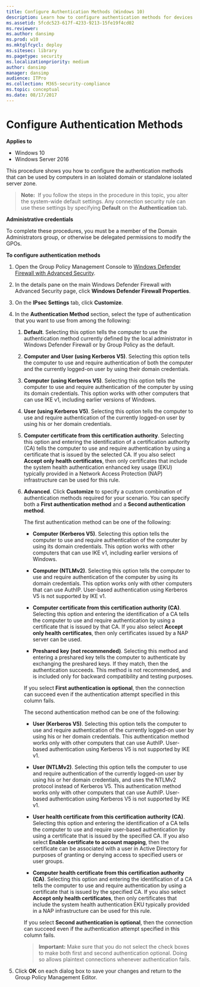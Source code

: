 ```yaml
---
title: Configure Authentication Methods (Windows 10)
description: Learn how to configure authentication methods for devices in an isolated domain or standalone server zone in Windows Defender Firewall with Advanced Security.
ms.assetid: 5fcdc523-617f-4233-9213-15fe19f4cd02
ms.reviewer: 
ms.author: dansimp
ms.prod: w10
ms.mktglfcycl: deploy
ms.sitesec: library
ms.pagetype: security
ms.localizationpriority: medium
author: dansimp
manager: dansimp
audience: ITPro
ms.collection: M365-security-compliance
ms.topic: conceptual
ms.date: 08/17/2017
---
```


# Configure Authentication Methods

**Applies to**
-   Windows 10
-   Windows Server 2016

This procedure shows you how to configure the authentication methods that can be used by computers in an isolated domain or standalone isolated server zone.

>**Note:**  If you follow the steps in the procedure in this topic, you alter the system-wide default settings. Any connection security rule can use these settings by specifying **Default** on the **Authentication** tab.

**Administrative credentials**

To complete these procedures, you must be a member of the Domain Administrators group, or otherwise be delegated permissions to modify the GPOs.

**To configure authentication methods**

1. Open the Group Policy Management Console to [Windows Defender Firewall with Advanced Security](open-the-group-policy-management-console-to-windows-firewall-with-advanced-security.md).

2. In the details pane on the main Windows Defender Firewall with Advanced Security page, click **Windows Defender Firewall Properties**.

3. On the **IPsec Settings** tab, click **Customize**.

4. In the **Authentication Method** section, select the type of authentication that you want to use from among the following:

   1.  **Default**. Selecting this option tells the computer to use the authentication method currently defined by the local administrator in Windows Defender Firewall or by Group Policy as the default.

   2.  **Computer and User (using Kerberos V5)**. Selecting this option tells the computer to use and require authentication of both the computer and the currently logged-on user by using their domain credentials.

   3.  **Computer (using Kerberos V5)**. Selecting this option tells the computer to use and require authentication of the computer by using its domain credentials. This option works with other computers that can use IKE v1, including earlier versions of Windows.

   4.  **User (using Kerberos V5)**. Selecting this option tells the computer to use and require authentication of the currently logged-on user by using his or her domain credentials.

   5.  **Computer certificate from this certification authority**. Selecting this option and entering the identification of a certification authority (CA) tells the computer to use and require authentication by using a certificate that is issued by the selected CA. If you also select **Accept only health certificates**, then only certificates that include the system health authentication enhanced key usage (EKU) typically provided in a Network Access Protection (NAP) infrastructure can be used for this rule.

   6.  **Advanced**. Click **Customize** to specify a custom combination of authentication methods required for your scenario. You can specify both a **First authentication method** and a **Second authentication method**.

       The first authentication method can be one of the following:

       -   **Computer (Kerberos V5)**. Selecting this option tells the computer to use and require authentication of the computer by using its domain credentials. This option works with other computers that can use IKE v1, including earlier versions of Windows.

       -   **Computer (NTLMv2)**. Selecting this option tells the computer to use and require authentication of the computer by using its domain credentials. This option works only with other computers that can use AuthIP. User-based authentication using Kerberos V5 is not supported by IKE v1.

       -   **Computer certificate from this certification authority (CA)**. Selecting this option and entering the identification of a CA tells the computer to use and require authentication by using a certificate that is issued by that CA. If you also select **Accept only health certificates**, then only certificates issued by a NAP server can be used.

       -   **Preshared key (not recommended)**. Selecting this method and entering a preshared key tells the computer to authenticate by exchanging the preshared keys. If they match, then the authentication succeeds. This method is not recommended, and is included only for backward compatibility and testing purposes.

       If you select **First authentication is optional**, then the connection can succeed even if the authentication attempt specified in this column fails.

       The second authentication method can be one of the following:

       -   **User (Kerberos V5)**. Selecting this option tells the computer to use and require authentication of the currently logged-on user by using his or her domain credentials. This authentication method works only with other computers that can use AuthIP. User-based authentication using Kerberos V5 is not supported by IKE v1.

       -   **User (NTLMv2)**. Selecting this option tells the computer to use and require authentication of the currently logged-on user by using his or her domain credentials, and uses the NTLMv2 protocol instead of Kerberos V5. This authentication method works only with other computers that can use AuthIP. User-based authentication using Kerberos V5 is not supported by IKE v1.

       -   **User health certificate from this certification authority (CA)**. Selecting this option and entering the identification of a CA tells the computer to use and require user-based authentication by using a certificate that is issued by the specified CA. If you also select **Enable certificate to account mapping**, then the certificate can be associated with a user in Active Directory for purposes of granting or denying access to specified users or user groups.

       -   **Computer health certificate from this certification authority (CA)**. Selecting this option and entering the identification of a CA tells the computer to use and require authentication by using a certificate that is issued by the specified CA. If you also select **Accept only health certificates**, then only certificates that include the system health authentication EKU typically provided in a NAP infrastructure can be used for this rule.

       If you select **Second authentication is optional**, then the connection can succeed even if the authentication attempt specified in this column fails.

       >**Important:**  Make sure that you do not select the check boxes to make both first and second authentication optional. Doing so allows plaintext connections whenever authentication fails.

5. Click **OK** on each dialog box to save your changes and return to the Group Policy Management Editor.
